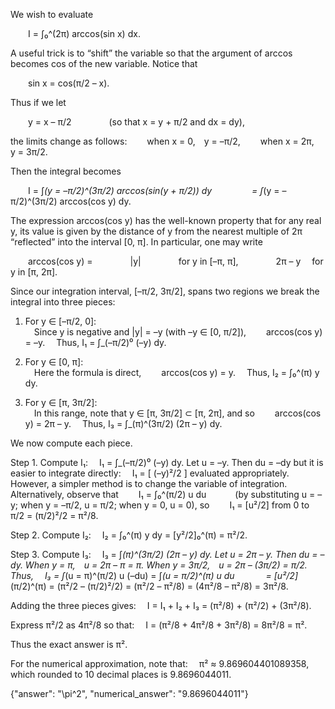 We wish to evaluate

  I = ∫₀^(2π) arccos(sin x) dx.

A useful trick is to “shift” the variable so that the argument of arccos becomes cos of the new variable. Notice that

  sin x = cos(π/2 – x).

Thus if we let

  y = x – π/2     (so that x = y + π/2 and dx = dy),

the limits change as follows:
  when x = 0, y = –π/2,
  when x = 2π, y = 3π/2.

Then the integral becomes

  I = ∫_(y = –π/2)^(3π/2) arccos(sin(y + π/2)) dy
     = ∫_(y = –π/2)^(3π/2) arccos(cos y) dy.

The expression arccos(cos y) has the well-known property that for any real y, its value is given by the distance of y from the nearest multiple of 2π “reflected” into the interval [0, π]. In particular, one may write

  arccos(cos y) =
    |y|     for y in [–π, π],
    2π – y  for y in [π, 2π].

Since our integration interval, [–π/2, 3π/2], spans two regions we break the integral into three pieces:

1. For y ∈ [–π/2, 0]:  
 Since y is negative and |y| = –y (with –y ∈ [0, π/2]),
  arccos(cos y) = –y.
 Thus, I₁ = ∫_(–π/2)⁰ (–y) dy.

2. For y ∈ [0, π]:  
 Here the formula is direct,
  arccos(cos y) = y.
 Thus, I₂ = ∫₀^(π) y dy.

3. For y ∈ [π, 3π/2]:  
 In this range, note that y ∈ [π, 3π/2] ⊂ [π, 2π], and so
  arccos(cos y) = 2π – y.
 Thus, I₃ = ∫_(π)^(3π/2) (2π – y) dy.

We now compute each piece.

Step 1. Compute I₁:
 I₁ = ∫_(–π/2)⁰ (–y) dy.
Let u = –y. Then du = –dy but it is easier to integrate directly:
 I₁ = [ (–y)²/2 ] evaluated appropriately. However, a simpler method is to change the variable of integration. Alternatively, observe that
  I₁ = ∫₀^(π/2) u du    (by substituting u = –y; when y = –π/2, u = π/2; when y = 0, u = 0),
so
  I₁ = [u²/2] from 0 to π/2 = (π/2)²/2 = π²/8.

Step 2. Compute I₂:
 I₂ = ∫₀^(π) y dy = [y²/2]₀^(π) = π²/2.

Step 3. Compute I₃:
 I₃ = ∫_(π)^(3π/2) (2π – y) dy.
Let u = 2π – y. Then du = –dy.
When y = π, u = 2π – π = π.
When y = 3π/2, u = 2π – (3π/2) = π/2.
Thus,
 I₃ = ∫_(u = π)^(π/2) u (–du) = ∫_(u = π/2)^(π) u du 
    = [u²/2]_(π/2)^(π) = (π²/2 – (π/2)²/2) = (π²/2 – π²/8) = (4π²/8 – π²/8) = 3π²/8.

Adding the three pieces gives:
 I = I₁ + I₂ + I₃ = (π²/8) + (π²/2) + (3π²/8).

Express π²/2 as 4π²/8 so that:
 I = (π²/8 + 4π²/8 + 3π²/8) = 8π²/8 = π².

Thus the exact answer is π².

For the numerical approximation, note that:
 π² ≈ 9.869604401089358,
which rounded to 10 decimal places is 9.8696044011.

{"answer": "\\pi^2", "numerical_answer": "9.8696044011"}